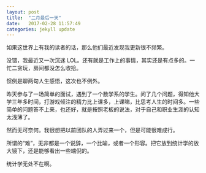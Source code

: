 ```yaml
---
layout: post
title:  "二月最后一天"
date:   2017-02-28 11:57:49
categories: jekyll update
---
```

如果这世界上有我的读者的话，那么他们最近发现我更新很不频繁。

没错，我最近又一次沉迷 LOL。还有就是工作上的事情，其实还是有点多的。一忙二贪玩，房间都没怎么收拾。

惯例是聊两句人生感悟，这次也不例外。

昨天参与了一场简单的面试，遇到了一个数学系的学生。问了几个问题，得知他大学三年多时间，打游戏倾注的精力比上课多，上课嘛，比思考人生的时间多。一些简单的问题答不上来，也还好，就是按照老板的说法，对于自己和职业生涯的认知太浅薄了。

然而无可奈何。我很想把以前团队的人弄过来一个，但是可能很难成行。

所谓的“难”，无非都是一个说辞，一个比喻，或者一个形容。把它放到统计学的放大镜下，还是能够看出一些端倪的。

统计学无处不在啊。

